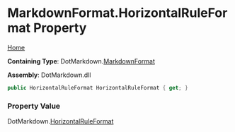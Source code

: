 <a name="_top"></a>

# MarkdownFormat\.HorizontalRuleFormat Property

[Home](../../../README.md#_top)

**Containing Type**: DotMarkdown\.[MarkdownFormat](../README.md#_top)

**Assembly**: DotMarkdown\.dll

```csharp
public HorizontalRuleFormat HorizontalRuleFormat { get; }
```

### Property Value

DotMarkdown\.[HorizontalRuleFormat](../../HorizontalRuleFormat/README.md#_top)

